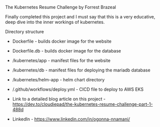 The Kubernetes Resume Challenge by Forrest Brazeal

Finally completed this project and I must say that this is a very educative, deep dive into the inner workings of kubernetes.

Directory structure
- Dockerfile - builds docker image for the website
- Dockerfile.db - builds docker image for the database
- /kubernetes/app - manifest files for the website
- /kubernetes/db - manifest files for deploying the mariadb database
- /kubernetes/helm-app - helm chart directory
- /.github/workflows/deploy.yml - CICD file to deploy to AWS EKS  

- Link to a detailed blog article on this project -  https://dev.to/cloudiepad/the-kubernetes-resume-challenge-part-1-488d
- LinkedIn - https://www.linkedin.com/in/ogonna-nnamani/
